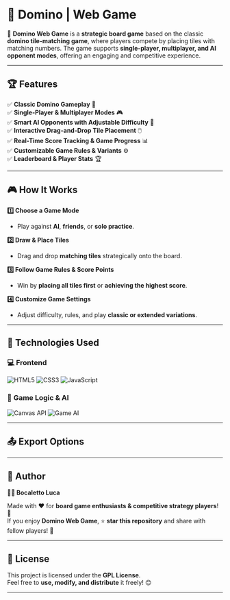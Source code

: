 # 🎲 Domino | Web Game  

🚀 **Domino Web Game** is a **strategic board game** based on the classic **domino tile-matching game**, where players compete by placing tiles with matching numbers. The game supports **single-player, multiplayer, and AI opponent modes**, offering an engaging and competitive experience.  

---

## 🏆 Features  

✅ **Classic Domino Gameplay** 🎯  
✅ **Single-Player & Multiplayer Modes** 🎮  
✅ **Smart AI Opponents with Adjustable Difficulty** 🤖  
✅ **Interactive Drag-and-Drop Tile Placement** 🖱️  
✅ **Real-Time Score Tracking & Game Progress** 📊  
✅ **Customizable Game Rules & Variants** ⚙️  
✅ **Leaderboard & Player Stats** 🏆  

---

## 🎮 How It Works  

**1️⃣ Choose a Game Mode**  
   - Play against **AI**, **friends**, or **solo practice**.  

**2️⃣ Draw & Place Tiles**  
   - Drag and drop **matching tiles** strategically onto the board.  

**3️⃣ Follow Game Rules & Score Points**  
   - Win by **placing all tiles first** or **achieving the highest score**.  

**4️⃣ Customize Game Settings**  
   - Adjust difficulty, rules, and play **classic or extended variations**.  

---

## 🔗 Technologies Used  

### 💻 **Frontend**  

![HTML5](https://img.shields.io/badge/HTML5-%23E34F26.svg?&style=flat&logo=html5&logoColor=white)
![CSS3](https://img.shields.io/badge/CSS3-%231572B6.svg?&style=flat&logo=css3&logoColor=white)
![JavaScript](https://img.shields.io/badge/JavaScript-%23F7DF1E.svg?&style=flat&logo=javascript&logoColor=black)

### 🎯 **Game Logic & AI**  

![Canvas API](https://img.shields.io/badge/Canvas-%23FF5722.svg?&style=flat)
![Game AI](https://img.shields.io/badge/AI-Bot-%234285F4.svg?&style=flat)

---

## 📤 Export Options  

---

## 📜 Author  

**👨‍💻 Bocaletto Luca**  

Made with ❤️ for **board game enthusiasts & competitive strategy players**! 🎲  
If you enjoy **Domino Web Game**, ⭐ **star this repository** and share with fellow players! 🚀  

---

## 🔗 License  

This project is licensed under the **GPL License**.  
Feel free to **use, modify, and distribute** it freely! 😊  

---
